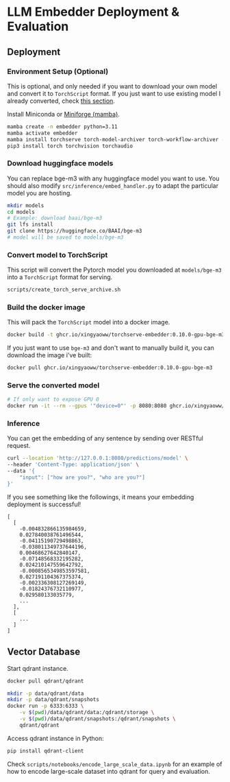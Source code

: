 # LLM Embedder Deployment & Evaluation

## Deployment

### Environment Setup (Optional)

This is optional, and only needed if you want to download your own model and convert it to `TorchScript` format. If you just want to use existing model I already converted, check [this section](#serve-the-converted-model).


Install Miniconda or [Miniforge (mamba)](https://github.com/conda-forge/miniforge?tab=readme-ov-file#unix-like-platforms-mac-os--linux).

```bash
mamba create -n embedder python=3.11 
mamba activate embedder
mamba install torchserve torch-model-archiver torch-workflow-archiver -c pytorch
pip3 install torch torchvision torchaudio
```

### Download huggingface models

You can replace bge-m3 with any huggingface model you want to use. You should also modify `src/inference/embed_handler.py` to adapt the particular model you are hosting.

```bash
mkdir models
cd models
# Example: download baai/bge-m3
git lfs install
git clone https://huggingface.co/BAAI/bge-m3
# model will be saved to models/bge-m3
```

### Convert model to TorchScript

This script will convert the Pytorch model you downloaded at `models/bge-m3` into a `TorchScript` format for serving.

```bash
scripts/create_torch_serve_archive.sh
```

### Build the docker image

This will pack the `TorchScript` model into a docker image.

```bash
docker build -t ghcr.io/xingyaoww/torchserve-embedder:0.10.0-gpu-bge-m3 .
```

If you just want to use `bge-m3` and don't want to manually build it, you can download the image i've built:

```bash
docker pull ghcr.io/xingyaoww/torchserve-embedder:0.10.0-gpu-bge-m3
```

### Serve the converted model

```bash
# If only want to expose GPU 0
docker run -it --rm --gpus '"device=0"' -p 8080:8080 ghcr.io/xingyaoww/torchserve-embedder:0.10.0-gpu-bge-m3
```

### Inference

You can get the embedding of any sentence by sending over RESTful request.

```bash
curl --location 'http://127.0.0.1:8080/predictions/model' \
--header 'Content-Type: application/json' \
--data '{
    "input": ["how are you?", "who are you?"]
}'
```

If you see something like the followings, it means your embedding deployment is successful!

```
[
  [
    -0.004832866135984659,
    0.027840038761496544,
    -0.04115190729498863,
    -0.038011349737644196,
    0.00468627642840147,
    -0.07148568332195282,
    0.024210147559642792,
    -0.0008565349853597581,
    0.027191104367375374,
    -0.002336308127269149,
    -0.01824376732110977,
    0.029580133035779,
    ...
  ],
  [
    ...
  ]
]
```

## Vector Database

Start qdrant instance.

```bash
docker pull qdrant/qdrant

mkdir -p data/qdrant/data
mkdir -p data/qdrant/snapshots
docker run -p 6333:6333 \
    -v $(pwd)/data/qdrant/data:/qdrant/storage \
    -v $(pwd)/data/qdrant/snapshots:/qdrant/snapshots \
    qdrant/qdrant
```

Access qdrant instance in Python:

```bash
pip install qdrant-client
```

Check `scripts/notebooks/encode_large_scale_data.ipynb` for an example of how to encode large-scale dataset into qdrant for query and evaluation.
